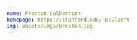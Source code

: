 ```yaml
---
name: Preston Culbertson
homepage: https://stanford.edu/~pculbert
img: assets/imgs/preston.jpg
---
```

